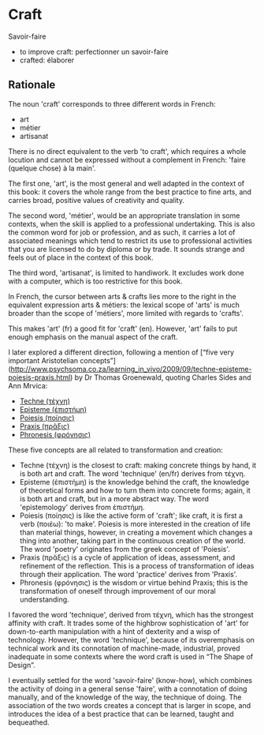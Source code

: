 # Craft #

Savoir-faire

* to improve craft: perfectionner un savoir-faire
* crafted: élaborer

## Rationale ##

The noun 'craft' corresponds to three different words in French:

  * art
  * métier
  * artisanat

There is no direct equivalent to the verb 'to craft', which requires
a whole locution and cannot be expressed without a complement in French:
'faire (quelque chose) à la main'.

The first one, 'art', is the most general and well adapted in the
context of this book: it covers the whole range from the best practice
to fine arts, and carries broad, positive values of creativity and quality.

The second word, 'métier', would be an appropriate translation in some
contexts, when the skill is applied to a professional undertaking. This
is also the common word for job or profession, and as such, it carries a lot
of associated meanings which tend to restrict its use to professional
activities that you are licensed to do by diploma or by trade. It sounds
strange and feels out of place in the context of this book.

The third word, 'artisanat', is limited to handiwork. It excludes work done
with a computer, which is too restrictive for this book.

In French, the cursor between arts & crafts lies more to the right in the
equivalent expression arts & métiers: the lexical scope of 'arts' is much
broader than the scope of 'métiers', more limited with regards to 'crafts'.

This makes 'art' (fr) a good fit for 'craft' (en). However, 'art' fails to
put enough emphasis on the manual aspect of the craft.

I later explored a different direction, following a mention of
[“five very important Aristotelian concepts”]
(http://www.psychsoma.co.za/learning_in_vivo/2009/09/techne-episteme-poiesis-praxis.html)
by Dr Thomas Groenewald, quoting Charles Sides and Ann Mrvica:

  * [Techne (τέχνη)](https://en.wikipedia.org/wiki/Techne)
  * [Episteme (ἐπιστήμη)](https://en.wikipedia.org/wiki/Episteme)
  * [Poiesis (ποίησις)](https://en.wikipedia.org/wiki/Poiesis)
  * [Praxis (πρᾶξις)](https://en.wikipedia.org/wiki/Praxis_(process))
  * [Phronesis (φρόνησις)](https://en.wikipedia.org/wiki/Phronesis)

These five concepts are all related to transformation and creation:

  * Techne (τέχνη) is the closest to craft: making concrete things by hand,
    it is both art and craft. The word 'technique' (en/fr) derives from τέχνη.
  * Episteme (ἐπιστήμη) is the knowledge behind the craft, the knowledge of
    theoretical forms and how to turn them into concrete forms; again, it
    is both art and craft, but in a more abstract way. The word 'epistemology'
    derives from ἐπιστήμη.
  * Poiesis (ποίησις) is like the active form of 'craft'; like craft, it is
    first a verb (ποιέω): 'to make'. Poiesis is more interested in the creation
    of life than material things, however, in creating a movement which changes
    a thing into another, taking part in the continuous creation of the world.
    The word 'poetry' originates from the greek concept of 'Poiesis'.
  * Praxis (πρᾶξις) is a cycle of application of ideas, assessment, and
    refinement of the reflection. This is a process of transformation of
    ideas through their application. The word 'practice' derives from 'Praxis'.
  * Phronesis (φρόνησις) is the wisdom or virtue behind Praxis; this is the
    transformation of oneself through improvement of our moral understanding.

I favored the word 'technique', derived from τέχνη, which has the strongest
affinity with craft. It trades some of the highbrow sophistication of 'art'
for down-to-earth manipulation with a hint of dexterity and a wisp of
technology. However, the word 'technique', because of its overemphasis
on technical work and its connotation of machine-made, industrial,
proved inadequate in some contexts where the word craft is used in
“The Shape of Design”.

I eventually settled for the word 'savoir-faire' (know-how), which combines
the activity of doing in a general sense 'faire', with a connotation of
doing manually, and of the knowledge of the way, the technique of doing.
The association of the two words creates a concept that is larger in scope,
and introduces the idea of a best practice that can be learned, taught and
bequeathed.
